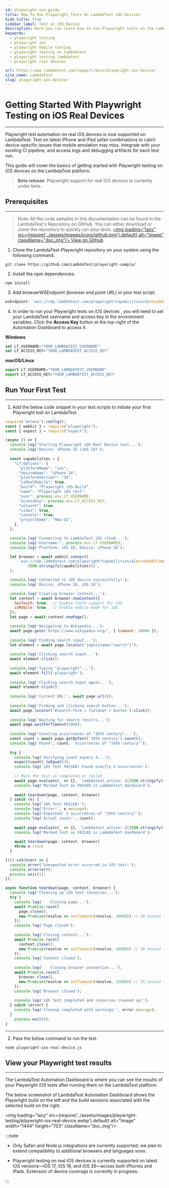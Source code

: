 ```yaml
---
id: playwright-ios-guide
title: How To Run Playwright Tests On LambdaTest iOS Devices
hide_title: true
sidebar_label: Test on iOS Device
description: Here you can learn how to run Playwright tests on the LambdaTest iOS real devices.
keywords:
  - playwright testing
  - playwright ios
  - playwright mobile testing
  - playwright testing on lambdatest
  - playwright testing lambdatest
  - playwright real devices

url: https://www.lambdatest.com/support/docs/playwright-ios-device/
site_name: LambdaTest
slug: playwright-ios-device/
---
```

<script type="application/ld+json"
      dangerouslySetInnerHTML={{ __html: JSON.stringify({
       "@context": "https://schema.org",
        "@type": "BreadcrumbList",
        "itemListElement": [{
          "@type": "ListItem",
          "position": 1,
          "name": "LambdaTest",
          "item": "https://www.lambdatest.com"
        },{
          "@type": "ListItem",
          "position": 2,
          "name": "Support",
          "item": "https://www.lambdatest.com/support/docs/"
        },{
          "@type": "ListItem",
          "position": 3,
          "name": "Getting Started With Playwright Testing",
          "item": "https://www.lambdatest.com/support/docs/playwright-ios-device/"
        }]
      })
    }}
></script>

# Getting Started With Playwright Testing on iOS Real Devices
* * *
Playwright test automation on real iOS devices is now supported on LambdaTest. Test on latest iPhone and iPad safari combinations to catch device-specific issues that mobile emulation may miss. Integrate with your existing CI pipeline, and access logs and debugging artifacts for each test run.

This guide will cover the basics of getting started with Playwright testing on iOS devices on the LambdaTest platform.

> **Beta release**: Playwright support for real iOS devices is currently under beta.

## Prerequisites
***

>Note: All the code samples in this documentation can be found in the LambdaTest's Repository on GitHub. You can either download or clone the repository to quickly run your tests.
<a href="https://github.com/LambdaTest/playwright-sample/" className="github__anchor"><img loading="lazy" src={require('../assets/images/icons/github.png').default} alt="Image"  className="doc_img"/> View on GitHub</a>

1. Clone the LambdaTest-Playwright repository on your system using the following command.
```
git clone https://github.com/LambdaTest/playwright-sample/
```

2. Install the npm dependencies.

```
npm install
```

3. Add browserWSEndpoint (browser end point URL) in your test script.

```js
wsEndpoint: `wss://cdp.lambdatest.com/playwright?capabilities=${encodeURIComponent(JSON.stringify(capabilities))}`
```

4. In order to run your Playwright tests on iOS devices , you will need to set your LambdaTest username and access key in the environment variables. Click the **Access Key** button at the top-right of the Automation Dashboard to access it.

**Windows**

```js
set LT_USERNAME="YOUR_LAMBDATEST_USERNAME"
set LT_ACCESS_KEY="YOUR_LAMBDATEST_ACCESS_KEY"
```

**macOS/Linux**

```js
export LT_USERNAME="YOUR_LAMBDATEST_USERNAME"
export LT_ACCESS_KEY="YOUR_LAMBDATEST_ACCESS_KEY"
```

## Run Your First Test
---

1. Add the below code snippet in your test scripts to initiate your first Playwright test on LambdaTest.

```javascript title="lambdatest-sample.js"
require('dotenv').config();
const { webkit } = require("playwright");
const { expect } = require("expect");

(async () => {
  console.log('Starting Playwright iOS Real Device test...');
  console.log('Device: iPhone 16 (iOS 18)');
  
  const capabilities = {
    "LT:Options": {
      "platformName": "ios",
      "deviceName": "iPhone 16",
      "platformVersion": "18",
      "isRealMobile": true,
      "build": "Playwright iOS Build",
      "name": "Playwright iOS test",
      "user": process.env.LT_USERNAME,
      "accessKey": process.env.LT_ACCESS_KEY,
      "network": true,
      "video": true,
      "console": true,
      "projectName": "New UI",
    },
  };

  console.log('Connecting to LambdaTest iOS cloud...');
  console.log('Username:', process.env.LT_USERNAME);
  console.log('Platform: iOS 18, Device: iPhone 16');

  let browser = await webkit.connect(
      `wss://cdp.lambdatest.com/playwright?capabilities=${encodeURIComponent(
          JSON.stringify(capabilities))}`,
  );

  console.log('Connected to iOS device successfully!');
  console.log(`Device: iPhone 16, iOS 18`);

  console.log('Creating browser context...');
  let context = await browser.newContext({
    hasTouch: true,  // Enable touch support for iOS
    isMobile: true   // Enable mobile mode for iOS
  });
  let page = await context.newPage();

  console.log('Navigating to Wikipedia...');
  await page.goto('https://www.wikipedia.org/', { timeout: 30000 });
  
  console.log('Finding search input...');
  let element = await page.locator('input[name="search"]');
  
  console.log('Clicking search input...');
  await element.click();
  
  console.log('Typing "playwright"...');
  await element.fill('playwright');
  
  console.log('Clicking search input again...');
  await element.click();
  
  console.log('Current URL:', await page.url());
  
  console.log('Finding and clicking search button...');
  await page.locator('#search-form > fieldset > button').click();
  
  console.log('Waiting for search results...');
  await page.waitForTimeout(3000);
  
  console.log('Counting occurrences of "19th century"...');
  const count = await page.getByText('19th century').count();
  console.log('Found', count, 'occurrences of "19th century"');
  
  try {
    console.log('Verifying count equals 3...');
    expect(count).toEqual(3);
    console.log('iOS Test PASSED! Found exactly 3 occurrences');
    
    // Mark the test as completed or failed
    await page.evaluate(_ => {}, `lambdatest_action: ${JSON.stringify({ action: "setTestStatus", arguments: {status: "passed", remark: "Wikipedia test passed - found 3 occurrences of '19th century'" },})}`);
    console.log('Marked test as PASSED in LambdaTest dashboard');
    
    await teardown(page, context, browser)
  } catch (e) {
    console.log('iOS Test FAILED!');
    console.log('Error:', e.message);
    console.log('Expected: 3 occurrences of "19th century"');
    console.log('Actual count:', count);
    
    await page.evaluate(_ => {}, `lambdatest_action: ${JSON.stringify({action: "setTestStatus", arguments: { status: "failed", remark: e.message }})}`);
    console.log('Marked test as FAILED in LambdaTest dashboard');
    
    await teardown(page, context, browser)
    throw e.stack
  }

})().catch(err => {
  console.error('Unexpected error occurred in iOS test:');
  console.error(err);
  process.exit(1);
});

async function teardown(page, context, browser) {
  console.log('Cleaning up iOS test resources...');
  try {
    console.log('   Closing page...');
    await Promise.race([
      page.close(),
      new Promise(resolve => setTimeout(resolve, 10000)) // 10 second timeout
    ]);
    console.log('Page closed');
    
    console.log('Closing context...');
    await Promise.race([
      context.close(),
      new Promise(resolve => setTimeout(resolve, 10000)) // 10 second timeout
    ]);
    console.log('Context closed');
    
    console.log('   Closing browser connection...');
    await Promise.race([
      browser.close(),
      new Promise(resolve => setTimeout(resolve, 15000)) // 15 second timeout for browser
    ]);
    console.log('Browser closed');
    
    console.log('iOS test completed and resources cleaned up!');
  } catch (error) {
    console.log('Cleanup completed with warnings:', error.message);
  }
    process.exit(0);
} 

```
----

2. Pass the below command to run the test.

```
node playwright-ios-real-device.js
```

## View your Playwright test results
***

The LambdaTest Automation Dashboard is where you can see the results of your Playwright iOS tests after running them on the LambdaTest platform. 

The below screenshot of LambdaTest Automation Dashboard shows the Playwright build on the left and the build sessions associated with the selected build on the right.

<img loading="lazy" src={require('../assets/images/playwright-testing/playwright-ios-real-device.webp').default} alt="Image" width="1444" height="703"  className="doc_img"/>

:::note

- Only Safari and Node.js integrations are currently supported; we plan to extend compatibility to additional browsers and languages soon.

- Playwright testing on real iOS devices is currently supported on latest iOS versions—iOS 17, iOS 18, and iOS 26—across both iPhones and iPads. Extension of device coverage is currently in progress.

:::



